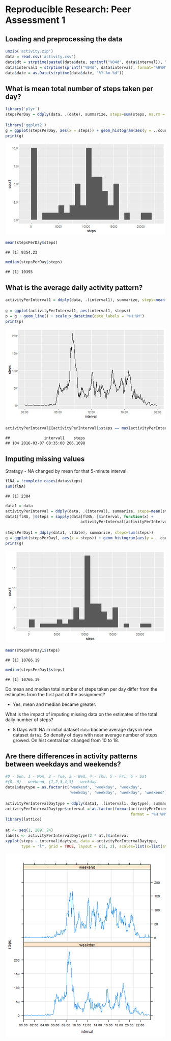 Reproducible Research: Peer Assessment 1
========================================

## Loading and preprocessing the data

```r
unzip('activity.zip')
data = read.csv('activity.csv')
data$dt = strptime(paste0(data$date, sprintf("%04d", data$interval)), "%Y-%m-%d %H%M")
data$interval1 = strptime(sprintf("%04d", data$interval), format="%H%M", tz="UTC")
data$date = as.Date(strptime(data$date, "%Y-%m-%d"))
```

## What is mean total number of steps taken per day?

```r
library('plyr')
stepsPerDay = ddply(data, .(date), summarize, steps=sum(steps, na.rm = T))

library('ggplot2')
g = ggplot(stepsPerDay, aes(x = steps)) + geom_histogram(aes(y = ..count..), binwidth = 1000)
print(g)
```

![plot of chunk stepsperday](figure/stepsperday-1.png)

```r
mean(stepsPerDay$steps)
```

```
## [1] 9354.23
```

```r
median(stepsPerDay$steps)
```

```
## [1] 10395
```


## What is the average daily activity pattern?

```r
activityPerInterval1 = ddply(data, .(interval1), summarize, steps=mean(steps, na.rm = T))

g = ggplot(activityPerInterval1, aes(interval1, steps))
p = g + geom_line() + scale_x_datetime(date_labels = "%H:%M")
print(p)
```

![plot of chunk activitypattern](figure/activitypattern-1.png)

```r
activityPerInterval1[activityPerInterval1$steps == max(activityPerInterval1$steps),]
```

```
##               interval1    steps
## 104 2016-03-07 08:35:00 206.1698
```


## Imputing missing values

Stratagy - NA changed by mean for that 5-minute interval.


```r
flNA = !complete.cases(data$steps)
sum(flNA)
```

```
## [1] 2304
```

```r
data1 = data
activityPerInterval = ddply(data, .(interval), summarize, steps=mean(steps, na.rm = T))
data1[flNA, ]$steps = sapply(data[flNA, ]$interval, function(x) +
                                 activityPerInterval[activityPerInterval$interval == x,]$steps)

stepsPerDay1 = ddply(data1, .(date), summarize, steps=sum(steps))
g = ggplot(stepsPerDay1, aes(x = steps)) + geom_histogram(aes(y = ..count..), binwidth = 1000)
print(g)
```

![plot of chunk missingvalues](figure/missingvalues-1.png)

```r
mean(stepsPerDay1$steps)
```

```
## [1] 10766.19
```

```r
median(stepsPerDay1$steps)
```

```
## [1] 10766.19
```
Do mean and median total number of steps taken per day differ from the estimates from the first part of the assignment? 

- Yes, mean and median became greater.

What is the impact of imputing missing data on the estimates of the total daily number of steps?

- 8 Days with NA in initial dataset `data` bacame average days in new dataset `data1`.
  So density of days with near average number of steps growed. On hist central bar changed from 10 to 18.

## Are there differences in activity patterns between weekdays and weekends?

```r
#0 - Sun, 1 - Mon, 2 - Tue, 3 - Wed, 4 - Thu, 5 - Fri, 6 - Sat
#{0, 6} - weekend, {1,2,3,4,5} - weekday
data1$daytype = as.factor(c('weekend', 'weekday', 'weekday', 
                            'weekday', 'weekday', 'weekday', 'weekend')[data1$dt$wday + 1])

activityPerIntervalDaytype = ddply(data1, .(interval1, daytype), summarize, steps=mean(steps, na.rm = T))
activityPerIntervalDaytype$interval = as.factor(format(activityPerIntervalDaytype$interval1,
                                                       format = "%H:%M"))
library(lattice)

at <- seq(1, 289, 24)
labels <- activityPerIntervalDaytype[2 * at,]$interval
xyplot(steps ~ interval|daytype, data = activityPerIntervalDaytype, 
       type = "l", grid = TRUE, layout = c(1, 2), scales=list(x=list(at=at, labels=labels)))
```

![plot of chunk weekdays_weekends](figure/weekdays_weekends-1.png)



